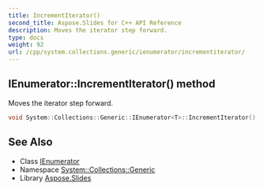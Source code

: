 ```yaml
---
title: IncrementIterator()
second_title: Aspose.Slides for C++ API Reference
description: Moves the iterator step forward.
type: docs
weight: 92
url: /cpp/system.collections.generic/ienumerator/incrementiterator/
---
```

## IEnumerator::IncrementIterator() method


Moves the iterator step forward.

```cpp
void System::Collections::Generic::IEnumerator<T>::IncrementIterator() override
```

## See Also

* Class [IEnumerator](./)
* Namespace [System::Collections::Generic](../)
* Library [Aspose.Slides](../../)